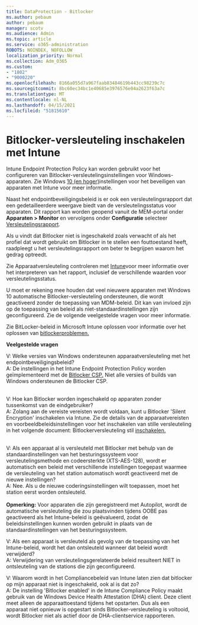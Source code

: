 ```yaml
---
title: DataProtection - Bitlocker
ms.author: pebaum
author: pebaum
manager: scotv
ms.audience: Admin
ms.topic: article
ms.service: o365-administration
ROBOTS: NOINDEX, NOFOLLOW
localization_priority: Normal
ms.collection: Adm_O365
ms.custom:
- "1802"
- "9000220"
ms.openlocfilehash: 8166a055d7a967faab83484619b443cc98239c7c
ms.sourcegitcommit: 8bc60ec34bc1e40685e3976576e04a2623f63a7c
ms.translationtype: MT
ms.contentlocale: nl-NL
ms.lasthandoff: 04/15/2021
ms.locfileid: "51815610"
---
```

# <a name="enabling-bitlocker-encryption-with-intune"></a>Bitlocker-versleuteling inschakelen met Intune

Intune Endpoint Protection Policy kan worden gebruikt voor het configureren van Bitlocker-versleutelingsinstellingen voor Windows-apparaten. Zie Windows [10 (en hoger)](https://docs.microsoft.com/intune/endpoint-protection-windows-10#windows-encryption)instellingen voor het beveiligen van apparaten met Intune voor meer informatie.

Naast het endpointbeveiligingsbeleid is er ook een versleutelingsrapport dat een gedetailleerdere weergave biedt van de versleutelingsstatus voor apparaten. Dit rapport kan worden geopend vanuit de MEM-portal onder **Apparaten > Monitor** en vervolgens onder **Configuratie** selecteer [Versleutelingsrapport](https://endpoint.microsoft.com/#blade/Microsoft_Intune_DeviceSettings/DevicesMonitorMenu/encryptionReport).

Als u vindt dat Bitlocker niet is ingeschakeld zoals verwacht of als het profiel dat wordt gebruikt om Bitlocker in te stellen een fouttoestand heeft, raadpleegt u het versleutelingsrapport om beter te begrijpen waarom het gedrag optreedt.

Zie Apparaatversleuteling controleren met [Intune](https://docs.microsoft.com/mem/intune/protect/encryption-monitor)voor meer informatie over het interpreteren van het rapport, inclusief de verschillende waarden voor versleutelingsstatus.

U moet er rekening mee houden dat veel nieuwere apparaten met Windows 10 automatische Bitlocker-versleuteling ondersteunen, die wordt geactiveerd zonder de toepassing van MDM-beleid. Dit kan van invloed zijn op de toepassing van beleid als niet-standaardinstellingen zijn geconfigureerd. Zie de volgende veelgestelde vragen voor meer informatie.

Zie BitLocker-beleid in Microsoft Intune oplossen voor informatie over het oplossen van [bitlockerproblemen.](https://docs.microsoft.com/intune/protect/troubleshoot-bitlocker-policies)
 
 
**Veelgestelde vragen**

V: Welke versies van Windows ondersteunen apparaatversleuteling met het endpointbeveiligingsbeleid?<br>
A: De instellingen in het Intune Endpoint Protection Policy worden geïmplementeerd met de [Bitlocker CSP.](https://docs.microsoft.com/windows/client-management/mdm/bitlocker-csp) Niet alle versies of builds van Windows ondersteunen de Bitlocker CSP. <br><br>

V: Hoe kan Bitlocker worden ingeschakeld op apparaten zonder tussenkomst van de eindgebruiker?<br>
A: Zolang aan de vereiste vereisten wordt voldaan, kunt u Bitlocker 'Silent Encryption' inschakelen via Intune. Zie de details van de apparaatvereisten en voorbeeldbeleidsinstellingen voor het inschakelen van stille versleuteling in het volgende document: Bitlockerversleuteling stil [inschakelen.](https://docs.microsoft.com/mem/intune/protect/encrypt-devices#silently-enable-bitlocker-on-devices) <br><br>

V: Als een apparaat al is versleuteld met Bitlocker met behulp van de standaardinstellingen van het besturingssysteem voor versleutelingsmethode en codeersterkte (XTS-AES-128), wordt er automatisch een beleid met verschillende instellingen toegepast waarmee de versleuteling van het station automatisch wordt geactiveerd met de nieuwe instellingen?<br>
A: Nee. Als u de nieuwe coderingsinstellingen wilt toepassen, moet het station eerst worden ontsleuteld.<br><br>
**Opmerking:** Voor apparaten die zijn geregistreerd met Autopilot, wordt de automatische versleuteling die zou plaatsvinden tijdens OOBE pas geactiveerd als het Intune-beleid is geëvalueerd, zodat de beleidsinstellingen kunnen worden gebruikt in plaats van de standaardinstellingen van het besturingssysteem.
 
V: Als een apparaat is versleuteld als gevolg van de toepassing van het Intune-beleid, wordt het dan ontsleuteld wanneer dat beleid wordt verwijderd?<br>
A: Verwijdering van versleutelingsgerelateerde beleid resulteert NIET in ontsleuteling van de stations die zijn geconfigureerd.
 
V: Waarom wordt in het Compliancebeleid van Intune laten zien dat bitlocker op mijn apparaat niet is ingeschakeld, ook al is dat zo?<br>
A: De instelling 'Bitlocker enabled' in de Intune Compliance Policy maakt gebruik van de Windows Device Health Attestation (DHA) client. Deze client meet alleen de apparaattoestand tijdens het opstarten. Dus als een apparaat niet opnieuw is opgestart sinds Bitlocker-versleuteling is voltooid, wordt Bitlocker niet als actief door de DHA-clientservice rapporteren.
 
 